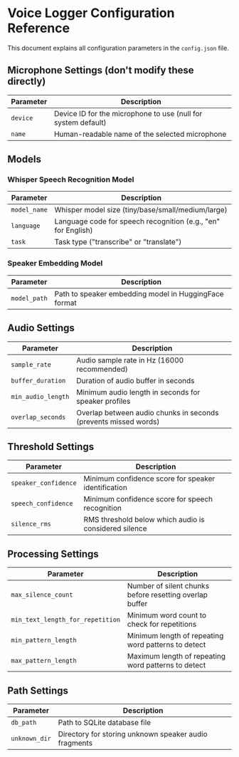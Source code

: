 # Voice Logger Configuration Reference

This document explains all configuration parameters in the `config.json` file.

## Microphone Settings (don't modify these directly)

| Parameter | Description |
|-----------|-------------|
| `device`  | Device ID for the microphone to use (null for system default) |
| `name`    | Human-readable name of the selected microphone |

## Models

### Whisper Speech Recognition Model

| Parameter    | Description |
|--------------|-------------|
| `model_name` | Whisper model size (tiny/base/small/medium/large) |
| `language`   | Language code for speech recognition (e.g., "en" for English) |
| `task`       | Task type ("transcribe" or "translate") |

### Speaker Embedding Model

| Parameter    | Description |
|--------------|-------------|
| `model_path` | Path to speaker embedding model in HuggingFace format |

## Audio Settings

| Parameter         | Description |
|-------------------|-------------|
| `sample_rate`     | Audio sample rate in Hz (16000 recommended) |
| `buffer_duration` | Duration of audio buffer in seconds |
| `min_audio_length`| Minimum audio length in seconds for speaker profiles |
| `overlap_seconds` | Overlap between audio chunks in seconds (prevents missed words) |

## Threshold Settings

| Parameter           | Description |
|---------------------|-------------|
| `speaker_confidence`| Minimum confidence score for speaker identification |
| `speech_confidence` | Minimum confidence score for speech recognition |
| `silence_rms`       | RMS threshold below which audio is considered silence |

## Processing Settings

| Parameter                     | Description |
|-------------------------------|-------------|
| `max_silence_count`           | Number of silent chunks before resetting overlap buffer |
| `min_text_length_for_repetition`| Minimum word count to check for repetitions |
| `min_pattern_length`          | Minimum length of repeating word patterns to detect |
| `max_pattern_length`          | Maximum length of repeating word patterns to detect |

## Path Settings

| Parameter    | Description |
|--------------|-------------|
| `db_path`    | Path to SQLite database file |
| `unknown_dir`| Directory for storing unknown speaker audio fragments |
